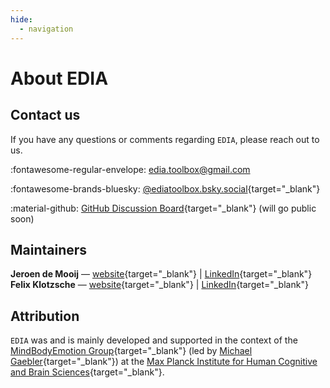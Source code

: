 ```yaml
---
hide:
  - navigation
---
```

# About EDIA
## Contact us
If you have any questions or comments regarding `EDIA`, please reach out to us. 

:fontawesome-regular-envelope:  [edia.toolbox@gmail.com](mailto:edia.toolbox@gmail.com)

:fontawesome-brands-bluesky: [@ediatoolbox.bsky.social](https://@ediatoolbox.bsky.social){target="_blank"}

:material-github: [GitHub Discussion Board](https://github.com/orgs/edia-toolbox/discussions){target="_blank"} (will go public soon)

## Maintainers
**Jeroen de Mooij** — [website](https://thefirstfloor.framer.website/){target="_blank"} | [LinkedIn](https://www.linkedin.com/in/jeroendemooij/){target="_blank"}  
**Felix Klotzsche** — [website](https://www.cbs.mpg.de/person/klotzsche/371395){target="_blank"} | [LinkedIn](https://www.linkedin.com/in/felix-klotzsche-a5238a1b7/){target="_blank"}


## Attribution
`EDIA` was and is mainly developed and supported in the context of the [MindBodyEmotion Group](https://mind-body-emotion.de/){target="_blank"} (led by [Michael Gaebler](https://michagaebler.github.io//){target="_blank"}) at the [Max Planck Institute for Human Cognitive and Brain Sciences](https://www.cbs.mpg.de/en){target="_blank"}. 



